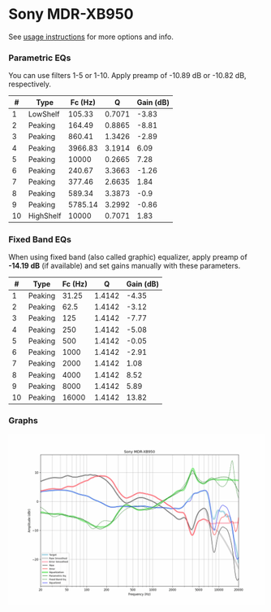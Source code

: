 # Sony MDR-XB950
See [usage instructions](https://github.com/jaakkopasanen/AutoEq#usage) for more options and info.

### Parametric EQs
You can use filters 1-5 or 1-10. Apply preamp of -10.89 dB or -10.82 dB, respectively.

|   # | Type      |   Fc (Hz) |      Q |   Gain (dB) |
|-----|-----------|-----------|--------|-------------|
|   1 | LowShelf  |    105.33 | 0.7071 |       -3.83 |
|   2 | Peaking   |    164.49 | 0.8865 |       -8.81 |
|   3 | Peaking   |    860.41 | 1.3426 |       -2.89 |
|   4 | Peaking   |   3966.83 | 3.1914 |        6.09 |
|   5 | Peaking   |  10000    | 0.2665 |        7.28 |
|   6 | Peaking   |    240.67 | 3.3663 |       -1.26 |
|   7 | Peaking   |    377.46 | 2.6635 |        1.84 |
|   8 | Peaking   |    589.34 | 3.3873 |       -0.9  |
|   9 | Peaking   |   5785.14 | 3.2992 |       -0.86 |
|  10 | HighShelf |  10000    | 0.7071 |        1.83 |

### Fixed Band EQs
When using fixed band (also called graphic) equalizer, apply preamp of **-14.19 dB** (if available) and set gains manually with these parameters.

|   # | Type    |   Fc (Hz) |      Q |   Gain (dB) |
|-----|---------|-----------|--------|-------------|
|   1 | Peaking |     31.25 | 1.4142 |       -4.35 |
|   2 | Peaking |     62.5  | 1.4142 |       -3.12 |
|   3 | Peaking |    125    | 1.4142 |       -7.77 |
|   4 | Peaking |    250    | 1.4142 |       -5.08 |
|   5 | Peaking |    500    | 1.4142 |       -0.05 |
|   6 | Peaking |   1000    | 1.4142 |       -2.91 |
|   7 | Peaking |   2000    | 1.4142 |        1.08 |
|   8 | Peaking |   4000    | 1.4142 |        8.52 |
|   9 | Peaking |   8000    | 1.4142 |        5.89 |
|  10 | Peaking |  16000    | 1.4142 |       13.82 |

### Graphs
![](./Sony%20MDR-XB950.png)
